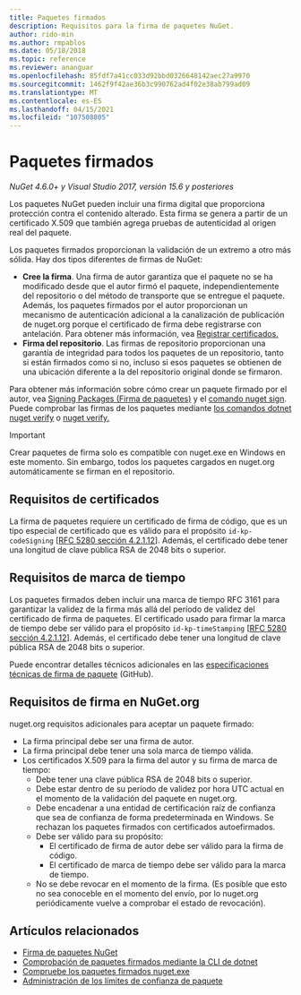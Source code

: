 ```yaml
---
title: Paquetes firmados
description: Requisitos para la firma de paquetes NuGet.
author: rido-min
ms.author: rmpablos
ms.date: 05/18/2018
ms.topic: reference
ms.reviewer: ananguar
ms.openlocfilehash: 85fdf7a41cc033d92bbd0326648142aec27a9970
ms.sourcegitcommit: 1462f9f42ae36b3c990762ad4f02e38ab799ad09
ms.translationtype: MT
ms.contentlocale: es-ES
ms.lasthandoff: 04/15/2021
ms.locfileid: "107508805"
---
```

# <a name="signed-packages"></a>Paquetes firmados

*NuGet 4.6.0+ y Visual Studio 2017, versión 15.6 y posteriores*

Los paquetes NuGet pueden incluir una firma digital que proporciona protección contra el contenido alterado. Esta firma se genera a partir de un certificado X.509 que también agrega pruebas de autenticidad al origen real del paquete.

Los paquetes firmados proporcionan la validación de un extremo a otro más sólida. Hay dos tipos diferentes de firmas de NuGet:
- **Cree la firma**. Una firma de autor garantiza que el paquete no se ha modificado desde que el autor firmó el paquete, independientemente del repositorio o del método de transporte que se entregue el paquete. Además, los paquetes firmados por el autor proporcionan un mecanismo de autenticación adicional a la canalización de publicación de nuget.org porque el certificado de firma debe registrarse con antelación. Para obtener más información, vea [Registrar certificados.](#signature-requirements-on-nugetorg)
- **Firma del repositorio**. Las firmas de repositorio proporcionan  una garantía de integridad para todos los paquetes de un repositorio, tanto si están firmados como si no, incluso si esos paquetes se obtienen de una ubicación diferente a la del repositorio original donde se firmaron.   

Para obtener más información sobre cómo crear un paquete firmado por el autor, vea [Signing Packages (Firma de paquetes)](../create-packages/Sign-a-package.md) y el [comando nuget sign](../reference/cli-reference/cli-ref-sign.md). Puede comprobar las firmas de los paquetes mediante [los comandos dotnet nuget verify](/dotnet/core/tools/dotnet-nuget-verify) o [nuget verify.](../reference/cli-reference/cli-ref-verify.md)

> [!Important]
> Crear paquetes de firma solo es compatible con nuget.exe en Windows en este momento. Sin embargo, todos los paquetes cargados en nuget.org automáticamente se firman en el repositorio.

## <a name="certificate-requirements"></a>Requisitos de certificados

La firma de paquetes requiere un certificado de firma de código, que es un tipo especial de certificado que es válido para el propósito `id-kp-codeSigning` [[RFC 5280 sección 4.2.1.12](https://tools.ietf.org/html/rfc5280#section-4.2.1.12)]. Además, el certificado debe tener una longitud de clave pública RSA de 2048 bits o superior.

## <a name="timestamp-requirements"></a>Requisitos de marca de tiempo

Los paquetes firmados deben incluir una marca de tiempo RFC 3161 para garantizar la validez de la firma más allá del período de validez del certificado de firma de paquetes. El certificado usado para firmar la marca de tiempo debe ser válido para el propósito `id-kp-timeStamping` [[RFC 5280 sección 4.2.1.12](https://tools.ietf.org/html/rfc5280#section-4.2.1.12)]. Además, el certificado debe tener una longitud de clave pública RSA de 2048 bits o superior.

Puede encontrar detalles técnicos adicionales en las [especificaciones técnicas de firma de paquete](https://github.com/NuGet/Home/wiki/Package-Signatures-Technical-Details) (GitHub).

## <a name="signature-requirements-on-nugetorg"></a>Requisitos de firma en NuGet.org

nuget.org requisitos adicionales para aceptar un paquete firmado:

- La firma principal debe ser una firma de autor.
- La firma principal debe tener una sola marca de tiempo válida.
- Los certificados X.509 para la firma del autor y su firma de marca de tiempo:
  - Debe tener una clave pública RSA de 2048 bits o superior.
  - Debe estar dentro de su período de validez por hora UTC actual en el momento de la validación del paquete en nuget.org.
  - Debe encadenar a una entidad de certificación raíz de confianza que sea de confianza de forma predeterminada en Windows. Se rechazan los paquetes firmados con certificados autoefirmados.
  - Debe ser válido para su propósito: 
    - El certificado de firma de autor debe ser válido para la firma de código.
    - El certificado de marca de tiempo debe ser válido para la marca de tiempo.
  - No se debe revocar en el momento de la firma. (Es posible que esto no sea conoceble en el momento del envío, por lo nuget.org periódicamente vuelve a comprobar el estado de revocación).
  
  
## <a name="related-articles"></a>Artículos relacionados

- [Firma de paquetes NuGet](../create-packages/Sign-a-Package.md)
- [Comprobación de paquetes firmados mediante la CLI de dotnet](/dotnet/core/tools/dotnet-nuget-verify)
- [Compruebe los paquetes firmados nuget.exe](../reference/cli-reference/cli-ref-verify.md)
- [Administración de los límites de confianza de paquete](../consume-packages/installing-signed-packages.md)
